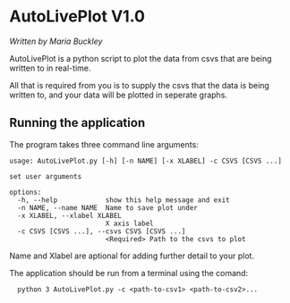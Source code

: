 # AutoLivePlot V1.0
_Written by Maria Buckley_

AutoLivePlot is a python script to plot the data from csvs that are being written to in real-time.

All that is required from you is to supply the csvs that the data is being written to, and your data will be plotted in seperate graphs.

## Running the application ##
The program takes three command line arguments:
```
usage: AutoLivePlot.py [-h] [-n NAME] [-x XLABEL] -c CSVS [CSVS ...]

set user arguments

options:
  -h, --help            show this help message and exit
  -n NAME, --name NAME  Name to save plot under
  -x XLABEL, --xlabel XLABEL
                        X axis label
  -c CSVS [CSVS ...], --csvs CSVS [CSVS ...]
                        <Required> Path to the csvs to plot
```

Name and Xlabel are aptional for adding further detail to your plot.

The application should be run from a terminal using the comand:
```
  python 3 AutoLivePlot.py -c <path-to-csv1> <path-to-csv2>...
```

